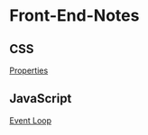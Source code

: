 # Front-End-Notes

## CSS
[Properties](https://github.com/frostace/Front-End-Notes/blob/master/CSS/CSS%20Properties.md)

## JavaScript
[Event Loop](https://github.com/frostace/Front-End-Notes/blob/master/JavaScript/EventLoop.md)

